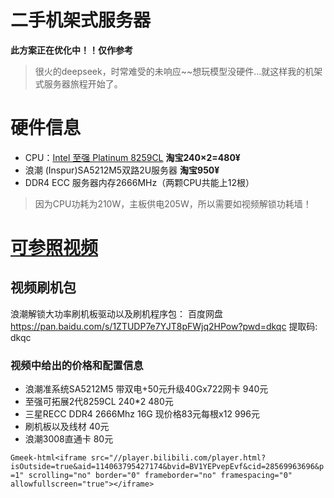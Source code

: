 # 二手机架式服务器
**此方案正在优化中！！仅作参考**
> 很火的deepseek，时常难受的未响应~~想玩模型没硬件...就这样我的机架式服务器旅程开始了。
# 硬件信息
* CPU：[Intel 至强 Platinum 8259CL](https://www.xincanshu.com/cpu/Intel_Xeon_Platinum_8259CL/)
**淘宝240×2=480¥**
* 浪潮 (Inspur)SA5212M5双路2U服务器
**淘宝950¥**
* DDR4 ECC 服务器内存2666MHz（两颗CPU共能上12根）
> 因为CPU功耗为210W，主板供电205W，所以需要如视频解锁功耗墙！
# [可参照视频](https://www.bilibili.com/video/BV1YEPvepEvf/?spm_id_from=333.337.search-card.all.click)
## 视频刷机包
浪潮解锁大功率刷机板驱动以及刷机程序包：
百度网盘
https://pan.baidu.com/s/1ZTUDP7e7YJT8pFWjq2HPow?pwd=dkqc
提取码: dkqc
### 视频中给出的价格和配置信息
* 浪潮准系统SA5212M5 带双电+50元升级40Gx722网卡 940元
* 至强可拓展2代8259CL 240*2 480元
* 三星RECC DDR4 2666Mhz 16G 现价格83元每根x12 996元
* 刷机板以及线材 40元
* 浪潮3008直通卡 80元

`Gmeek-html<iframe src="//player.bilibili.com/player.html?isOutside=true&aid=114063795427174&bvid=BV1YEPvepEvf&cid=28569963696&p=1" scrolling="no" border="0" frameborder="no" framespacing="0" allowfullscreen="true"></iframe>`
